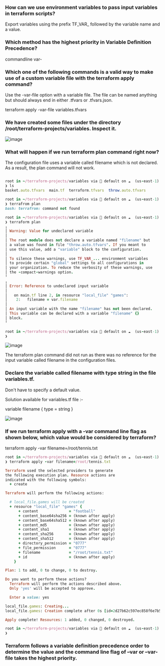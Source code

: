 ### How can we use environment variables to pass input variables in terraform scripts?

Export variables using the prefix TF_VAR_ followed by the variable name and a value.

### Which method has the highest priority in Variable Definition Precedence?

commandline var-

### Which one of the following commands is a valid way to make use of a custom variable file with the terraform apply command?

Use the -var-file option with a variable file. The file can be named anything but should always end in either .tfvars or .tfvars.json.


terraform apply -var-file variables.tfvars

### We have created some files under the directory /root/terraform-projects/variables. Inspect it.

![image](https://github.com/Althaf-official/KodeKloud_Terraform/assets/105126131/4a77e4be-0cb7-471e-bad8-f2022492dd7b)


### What will happen if we run terraform plan command right now?

The configuration file uses a variable called filename which is not declared. As a result, the plan command will not work.

```ruby

root in ~/terraform-projects/variables via 💠 default on ☁️  (us-east-1) 
❯ ls
basket.auto.tfvars  main.tf  terraform.tfvars  throw.auto.tfvars

root in ~/terraform-projects/variables via 💠 default on ☁️  (us-east-1) 
❯ terrafrom plan
bash: terrafrom: command not found

root in ~/terraform-projects/variables via 💠 default on ☁️  (us-east-1) 
❯ terraform plan
╷
│ Warning: Value for undeclared variable
│ 
│ The root module does not declare a variable named "filename" but
│ a value was found in file "throw.auto.tfvars". If you meant to
│ use this value, add a "variable" block to the configuration.
│ 
│ To silence these warnings, use TF_VAR_... environment variables
│ to provide certain "global" settings to all configurations in
│ your organization. To reduce the verbosity of these warnings, use
│ the -compact-warnings option.
╵
╷
│ Error: Reference to undeclared input variable
│ 
│   on main.tf line 2, in resource "local_file" "games":
│    2:   filename = var.filename
│ 
│ An input variable with the name "filename" has not been declared.
│ This variable can be declared with a variable "filename" {}
│ block.
╵

root in ~/terraform-projects/variables via 💠 default on ☁️  (us-east-1) 
❯ 
```

![image](https://github.com/Althaf-official/KodeKloud_Terraform/assets/105126131/0b6358ff-7f95-4c9c-a087-abaa3affaf07)


The terraform plan command did not run as there was no reference for the input variable called filename in the configuration files.



### Declare the variable called filename with type string in the file variables.tf.
Don't have to specify a default value.

Solution available for variables.tf file :-

variable filename {
  type = string
}

![image](https://github.com/Althaf-official/KodeKloud_Terraform/assets/105126131/90ee5d7f-e528-46ad-a84e-fefff94a2ee3)

### If we run terraform apply with a -var command line flag as shown below, which value would be considered by terraform?


terraform apply -var filename=/root/tennis.txt

```ruby
root in ~/terraform-projects/variables via 💠 default on ☁️  (us-east-1) 
❯ terraform apply -var filename=/root/tennis.txt

Terraform used the selected providers to generate
the following execution plan. Resource actions are
indicated with the following symbols:
  + create

Terraform will perform the following actions:

  # local_file.games will be created
  + resource "local_file" "games" {
      + content              = "football"
      + content_base64sha256 = (known after apply)
      + content_base64sha512 = (known after apply)
      + content_md5          = (known after apply)
      + content_sha1         = (known after apply)
      + content_sha256       = (known after apply)
      + content_sha512       = (known after apply)
      + directory_permission = "0777"
      + file_permission      = "0777"
      + filename             = "/root/tennis.txt"
      + id                   = (known after apply)
    }

Plan: 1 to add, 0 to change, 0 to destroy.

Do you want to perform these actions?
  Terraform will perform the actions described above.
  Only 'yes' will be accepted to approve.

  Enter a value: yes

local_file.games: Creating...
local_file.games: Creation complete after 0s [id=2d27b62c597ec858f6e7b54e7e58525e6a95e6d8]

Apply complete! Resources: 1 added, 0 changed, 0 destroyed.

root in ~/terraform-projects/variables via 💠 default on ☁️  (us-east-1) took 4s 
❯ 
```


### Terraform follows a variable definition precedence order to determine the value and the command line flag of –var or –var-file takes the highest priority.



